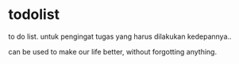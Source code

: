 # todolist
to do list. untuk pengingat tugas yang harus dilakukan kedepannya..

can be used to make our life better, without forgotting anything.
